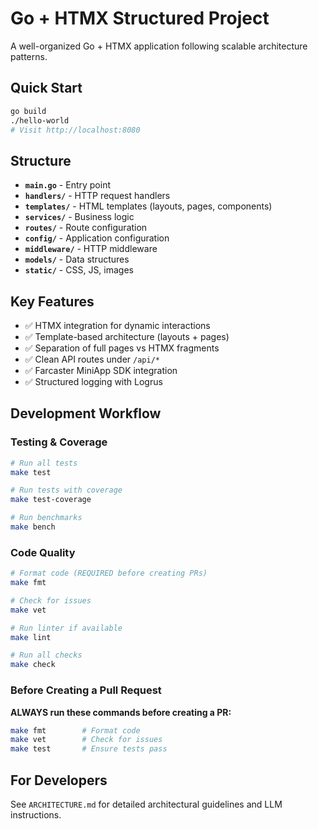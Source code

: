 # Go + HTMX Structured Project

A well-organized Go + HTMX application following scalable architecture patterns.

## Quick Start

```bash
go build
./hello-world
# Visit http://localhost:8080
```

## Structure

- **`main.go`** - Entry point
- **`handlers/`** - HTTP request handlers
- **`templates/`** - HTML templates (layouts, pages, components)
- **`services/`** - Business logic
- **`routes/`** - Route configuration
- **`config/`** - Application configuration
- **`middleware/`** - HTTP middleware
- **`models/`** - Data structures
- **`static/`** - CSS, JS, images

## Key Features

- ✅ HTMX integration for dynamic interactions
- ✅ Template-based architecture (layouts + pages)
- ✅ Separation of full pages vs HTMX fragments
- ✅ Clean API routes under `/api/*`
- ✅ Farcaster MiniApp SDK integration
- ✅ Structured logging with Logrus

## Development Workflow

### Testing & Coverage
```bash
# Run all tests
make test

# Run tests with coverage
make test-coverage

# Run benchmarks
make bench
```

### Code Quality
```bash
# Format code (REQUIRED before creating PRs)
make fmt

# Check for issues
make vet

# Run linter if available
make lint

# Run all checks
make check
```

### Before Creating a Pull Request
**ALWAYS run these commands before creating a PR:**
```bash
make fmt        # Format code
make vet        # Check for issues  
make test       # Ensure tests pass
```

## For Developers

See `ARCHITECTURE.md` for detailed architectural guidelines and LLM instructions.